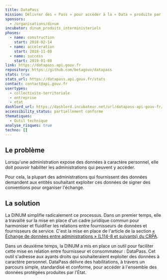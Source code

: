 ```yaml
---
title: DataPass
mission: Délivrer des « Pass » pour accéder à la « Data » produite par l'État.
sponsors:
  - /organisations/dinum
incubator: dinum_produits_interministeriels
phases:
  - name: construction
    start: 2018-02-14
  - name: acceleration
    start: 2018-11-08
  - name: success
    start: 2019-01-08
link: https://datapass.api.gouv.fr
repository: https://github.com/betagouv/datapass
stats: true
stats_url: https://datapass.api.gouv.fr/stats
contact: contact@api.gouv.fr
usertypes:
  - collectivite-territoriale
  - entreprise
  - etat
dashlord_url: https://dashlord.incubateur.net/url/datapass-api-gouv-fr/
accessibility_status: partiellement conforme
thematiques:
  - Outil technique
analyse_risques: true
techno: []
---
```

## Le problème

Lorsqu'une administration expose des données à caractère personnel, elle doit pouvoir habiliter les administrations qui peuvent y accéder.

Pour cela, la plupart des administrations qui fournissent des données demandent aux entités souhaitant exploiter ces données de signer des conventions pour organiser l'échange.


## La solution

La DINUM simplifie radicalement ce processus. Dans un premier temps, elle a travaillé sur la mise en place d'un cadre juridique commun pour harmoniser et fluidifier les relations entre fournisseurs de données et fournisseurs de service. C'est la mise en place de l'article de la section [« Échange de données entre administrations » (L114-8 et suivants) du CRPA](https://www.legifrance.gouv.fr/affichCode.do;jsessionid=EA87CA618644F6B9C1A66E4468F81BFD.tplgfr38s_3?idSectionTA=LEGISCTA000031367410&cidTexte=LEGITEXT000031366350&dateTexte=20161009).

Dans un deuxième temps, la DINUM a mis en place un outil pour faciliter cette mise en relation entre fournisseur et consommateur : DataPass. Cet outil s'adresse aux ayants droits qui souhaiteraient exploiter des données à caractère personnel. DataPass délivre des habilitations, à travers un parcours simple, standardisé et conforme, pour accéder à l'ensemble des données protégées produites par l'État.
